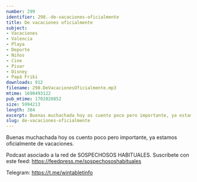 ```yaml
---
number: 299
identifier: 298.-de-vacaciones-oficialmente
title: De vacaciones oficialmente
subject:
- Vacaciones
- Valencia
- Playa
- Deporte
- Niños
- Cine
- Pixar
- Disney
- Papá Friki
downloads: 912
filename: 298.DeVacacionesOficialmente.mp3
mtime: 1690493122
pub_mtime: 1702020852
size: 5994213
length: 384
excerpt: Buenas muchachada hoy os cuento poco pero importante, ya estamos oficialmente de vacaciones.
slug: de-vacaciones-oficialmente
---
```

Buenas muchachada hoy os cuento poco pero importante, ya estamos oficialmente de vacaciones.

Podcast asociado a la red de SOSPECHOSOS HABITUALES. Suscríbete con este feed: https://feedpress.me/sospechososhabituales

Telegram: https://t.me/wintabletinfo